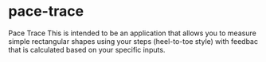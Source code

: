 # pace-trace
Pace Trace
This is intended to be an application that allows you to measure simple rectangular shapes using your steps (heel-to-toe style) with feedbac that is calculated based on your specific inputs.
